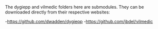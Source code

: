 The dygiepp and vilmedic folders here are submodules. They can be downloaded directly from their respective websites:

-https://github.com/dwadden/dygiepp
-https://github.com/jbdel/vilmedic

